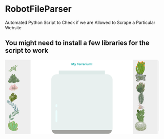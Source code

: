 # RobotFileParser


Automated Python Script to Check if we are Allowed to Scrape a Particular Website 

## You might need to install a few libraries for the script to work 

![The Whole Project](https://github.com/Sadraw/Terrarium-Project/blob/main/images/Terrarium.png)
